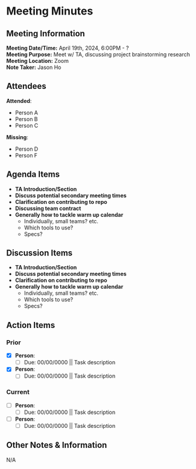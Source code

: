 # Meeting Minutes

## Meeting Information

**Meeting Date/Time:** April 19th, 2024, 6:00PM - ?  
**Meeting Purpose:** Meet w/ TA, discussing project brainstorming research  
**Meeting Location:** Zoom  
**Note Taker:** Jason Ho

## Attendees

**Attended**:

- Person A
- Person B
- Person C

**Missing**:

- Person D
- Person F

## Agenda Items

- **TA Introduction/Section**
- **Discuss potential secondary meeting times**
- **Clarification on contributing to repo**
- **Discussing team contract**
- **Generally how to tackle warm up calendar**
  - Individually, small teams? etc.
  - Which tools to use?
  - Specs?

## Discussion Items

- **TA Introduction/Section**
- **Discuss potential secondary meeting times**
- **Clarification on contributing to repo**
- **Generally how to tackle warm up calendar**
  - Individually, small teams? etc.
  - Which tools to use?
  - Specs?

## Action Items

### Prior

- [x] **Person**:
  - [ ] Due: 00/00/0000 || Task description
- [x] **Person**:
  - [ ] Due: 00/00/0000 || Task description

### Current

- [ ] **Person**:
  - [ ] Due: 00/00/0000 || Task description
- [ ] **Person**:
  - [ ] Due: 00/00/0000 || Task description

## Other Notes & Information

N/A

